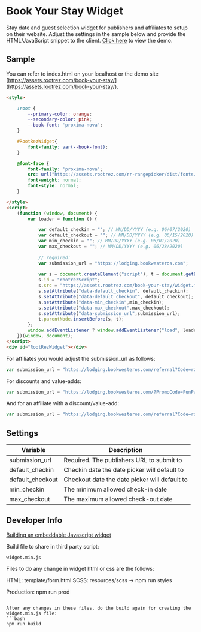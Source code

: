 # Book Your Stay Widget

Stay date and guest selection widget for publishers and affiliates to setup on their website. Adjust the settings in the sample below and provide the HTML/JavaScript snippet to the client. [Click here](https://assets.rootrez.com/book-your-stay/) to view the demo.

## Sample

You can refer to index.html on your localhost or the demo site [https://assets.rootrez.com/book-your-stay/](https://assets.rootrez.com/book-your-stay/).

```html
<style>

    :root {
        --primary-color: orange;
        --secondary-color: pink;
        --book-font: 'proxima-nova';
    }

    #RootRezWidget{
        font-family: var(--book-font);
    }

    @font-face {
        font-family: 'proxima-nova';
        src: url("https://assets.rootrez.com/rr-rangepicker/dist/fonts/proxima-nova/proximanova-regular-webfont.woff2") format("woff2"), url("https://assets.rootrez.com/rr-rangepicker/dist/fonts/proxima-nova/proximanova-regular-webfont.woff") format("woff");
        font-weight: normal;
        font-style: normal;
    }

</style>
<script>
    (function (window, document) {
        var loader = function () {

            var default_checkin = ""; // MM/DD/YYYY (e.g. 06/07/2020)
            var default_checkout = ""; // MM/DD/YYYY (e.g. 06/15/2020)
            var min_checkin = ""; // MM/DD/YYYY (e.g. 06/01/2020)
            var max_checkout = ""; // MM/DD/YYYY (e.g. 06/28/2020)
            
            // required: 
            var submission_url = "https://lodging.bookwesteros.com";
            
            var s = document.createElement("script"), t = document.getElementsByTagName("script")[0];                 
            s.id = "rootrezScript";
            s.src = "https://assets.rootrez.com/book-your-stay/widget.min.js";
            s.setAttribute("data-default_checkin", default_checkin);
            s.setAttribute("data-default_checkout", default_checkout);
            s.setAttribute("data-min_checkin",min_checkin);
            s.setAttribute("data-max_checkout",max_checkout);
            s.setAttribute("data-submission_url",submission_url);
            t.parentNode.insertBefore(s, t);
        };
        window.addEventListener ? window.addEventListener("load", loader, false) : window.attachEvent("onload", loader);
    })(window, document);
</script>
<div id="RootRezWidget"></div> 
```

For affiliates you would adjust the submission_url as follows:

```javascript
var submission_url = "https://lodging.bookwesteros.com/referral?Code=rz-78th-annual-widget-festival";
```

For discounts and value-adds:

```javascript
var submission_url = "https://lodging.bookwesteros.com/?PromoCode=FunPack";
```

And for an affiliate with a discount/value-add:

```javascript
var submission_url = "https://lodging.bookwesteros.com/referral?Code=rz-78th-annual-widget-festival&PromoCode=FunPack";
```
## Settings

| Variable      | Description |
| ----------- | ----------- |
| submission_url   | Required. The publishers URL to submit to        |
| default_checkin      | Checkin date the date picker will default to        |
| default_checkout      | Checkout date the date picker will default to        |
| min_checkin   | The minimum allowed check-in date        |
| max_checkout   | The maximum allowed check-out date        |

## Developer Info
[Building an embeddable Javascript widget](https://thomassileo.name/blog/2014/03/27/building-an-embeddable-javascript-widget-third-party-javascript/)

Build file to share in third party script:

```text
widget.min.js
```

Files to do any change in widget html or css are the follows:

HTML: template/form.html
SCSS: resources/scss -> npm run styles

Production: npm run prod

```

After any changes in these files, do the build again for creating the widget.min.js file: 
```bash
npm run build
```
